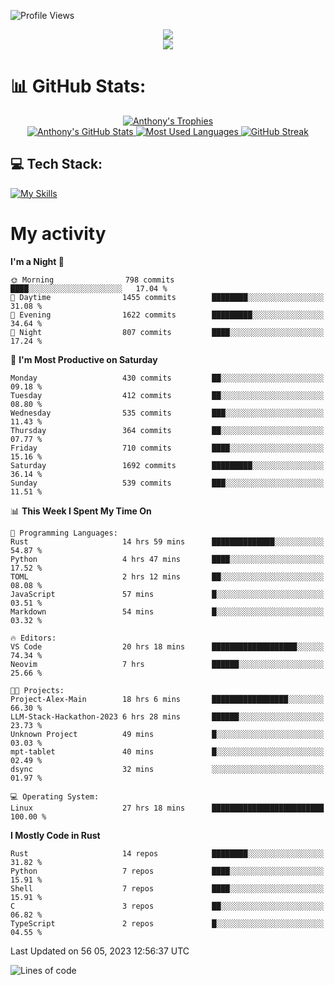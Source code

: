 
![Profile Views](https://komarev.com/ghpvc/?username=anthonymichaeltdm&label=Profile%20views&color=0e75b6&style=flat)

<!--profile banner-->
<div align="center">
  <img src="https://svg-banners.vercel.app/api?type=typeWriter&text1=Anthony%20Rubick&width=800&height=150" />
</div>

<!--profile views-->
<div align="center">
  <a href="https://u8views.com/github/AnthonyMichaelTDM">
    <img src="https://u8views.com/api/v1/github/profiles/68485672/views/day-week-month-total-count.svg">
  </a>
</div>

# 📊 GitHub Stats:

<!--trophies https://github.com/ryo-ma/github-profile-trophy -->
<div align="center"> 
  <a href="https://github.com/ryo-ma/github-profile-trophy">
    <picture>
      <source
        srcset="https://github-profile-trophy.vercel.app/?username=anthonymichaeltdm&theme=gitdimmed&no-frame=true&no-bg=true&column=-1"
        media="(prefers-color-scheme: dark)"
      />
      <source
        srcset="https://github-profile-trophy.vercel.app/?username=anthonymichaeltdm&theme=_____&no-frame=true&no-bg=true&column=-1"
        media="(prefers-color-scheme: light), (prefers-color-scheme: no-preference)"
      />
      <img src="https://github-profile-trophy.vercel.app/?username=anthonymichaeltdm&theme=gitdimmed&no-frame=true&no-bg=true&column=-1" alt="Anthony's Trophies" />
    </picture>
  </a>
</div>

<div align="center">
  <a href="https://github.com/anuraghazra/github-readme-stats">
    <picture>
      <source
        srcset="https://github-readme-stats.vercel.app/api?username=anthonymichaeltdm&show_icons=true&locale=en&theme=github_dark_dimmed&count_private=true&hide_border=true&include_all_commits=true"
        media="(prefers-color-scheme: dark)"
      />
      <source
        srcset="https://github-readme-stats.vercel.app/api?username=anthonymichaeltdm&show_icons=true&locale=en&theme=___&count_private=true&hide_border=true&include_all_commits=true"
        media="(prefers-color-scheme: light), (prefers-color-scheme: no-preference)"
      />
      <img src="https://github-readme-stats.vercel.app/api?username=anthonymichaeltdm&show_icons=true&locale=en&theme=github_dark_dimmed&count_private=true&hide_border=true&include_all_commits=true" alt="Anthony's GitHub Stats" />
    </picture>
  </a>
  
  <!--most used languages-->
  <a href="https://github.com/anuraghazra/github-readme-stats">
    <picture>
      <source
        srcset="https://github-readme-stats.vercel.app/api/top-langs?username=anthonymichaeltdm&show_icons=true&locale=en&layout=compact&theme=github_dark_dimmed&langs_count=8&count_private=true&size_weight=0.5&count_weight=0.5&hide_border=true"
        media="(prefers-color-scheme: dark)"
      />
      <source
        srcset="https://github-readme-stats.vercel.app/api/top-langs?username=anthonymichaeltdm&show_icons=true&locale=en&layout=compact&theme=____&langs_count=8&count_private=true&size_weight=0.5&count_weight=0.5&hide_border=true"
        media="(prefers-color-scheme: light), (prefers-color-scheme: no-preference)"
      />
      <img src="https://github-readme-stats.vercel.app/api/top-langs?username=anthonymichaeltdm&show_icons=true&locale=en&layout=compact&theme=github_dark_dimmed&langs_count=8&count_private=true&size_weight=0.5&count_weight=0.5&hide_border=true" alt="Most Used Languages" />
    </picture>
  </a>
  
  <!--streak https://git.io/streak-stats -->
  <a href="https://git.io/streak-stats">
    <picture>
      <source
        srcset="https://streak-stats.demolab.com?user=AnthonyMichaelTDM&theme=one-dark-pro&hide_border=true"
        media="(prefers-color-scheme: dark)"
      />
      <source
        srcset="https://streak-stats.demolab.com?user=AnthonyMichaelTDM&theme=_____&hide_border=true"
        media="(prefers-color-scheme: light), (prefers-color-scheme: no-preference)"
      />
      <img src="https://streak-stats.demolab.com?user=AnthonyMichaelTDM&theme=one-dark-pro&hide_border=true" alt="GitHub Streak" />
    </picture>
  </a>
</div>

<!--favorite languages and tools, and most used langs-->
## 💻 Tech Stack:

[![My Skills](https://skillicons.dev/icons?i=rust,actix,aws,github,githubactions,git,linux,bash,cpp,docker,java,latex,md,neovim,postgres,py,regex,vscode&theme=dark&perline=6)](https://skillicons.dev#gh-dark-mode-only)

# My activity

<!--START_SECTION:activity-->

<!--END_SECTION:activity-->

<!-- weekly activity https://github.com/AnthonyMichaelTDM/waka-readme-stats -->
<!--START_SECTION:waka-->
**I'm a Night 🦉** 

```text
🌞 Morning                798 commits         ████░░░░░░░░░░░░░░░░░░░░░   17.04 % 
🌆 Daytime                1455 commits        ████████░░░░░░░░░░░░░░░░░   31.08 % 
🌃 Evening                1622 commits        █████████░░░░░░░░░░░░░░░░   34.64 % 
🌙 Night                  807 commits         ████░░░░░░░░░░░░░░░░░░░░░   17.24 % 
```
📅 **I'm Most Productive on Saturday** 

```text
Monday                   430 commits         ██░░░░░░░░░░░░░░░░░░░░░░░   09.18 % 
Tuesday                  412 commits         ██░░░░░░░░░░░░░░░░░░░░░░░   08.80 % 
Wednesday                535 commits         ███░░░░░░░░░░░░░░░░░░░░░░   11.43 % 
Thursday                 364 commits         ██░░░░░░░░░░░░░░░░░░░░░░░   07.77 % 
Friday                   710 commits         ████░░░░░░░░░░░░░░░░░░░░░   15.16 % 
Saturday                 1692 commits        █████████░░░░░░░░░░░░░░░░   36.14 % 
Sunday                   539 commits         ███░░░░░░░░░░░░░░░░░░░░░░   11.51 % 
```


📊 **This Week I Spent My Time On** 

```text
💬 Programming Languages: 
Rust                     14 hrs 59 mins      ██████████████░░░░░░░░░░░   54.87 % 
Python                   4 hrs 47 mins       ████░░░░░░░░░░░░░░░░░░░░░   17.52 % 
TOML                     2 hrs 12 mins       ██░░░░░░░░░░░░░░░░░░░░░░░   08.08 % 
JavaScript               57 mins             █░░░░░░░░░░░░░░░░░░░░░░░░   03.51 % 
Markdown                 54 mins             █░░░░░░░░░░░░░░░░░░░░░░░░   03.32 % 

🔥 Editors: 
VS Code                  20 hrs 18 mins      ███████████████████░░░░░░   74.34 % 
Neovim                   7 hrs               ██████░░░░░░░░░░░░░░░░░░░   25.66 % 

🐱‍💻 Projects: 
Project-Alex-Main        18 hrs 6 mins       █████████████████░░░░░░░░   66.30 % 
LLM-Stack-Hackathon-2023 6 hrs 28 mins       ██████░░░░░░░░░░░░░░░░░░░   23.73 % 
Unknown Project          49 mins             █░░░░░░░░░░░░░░░░░░░░░░░░   03.03 % 
mpt-tablet               40 mins             █░░░░░░░░░░░░░░░░░░░░░░░░   02.49 % 
dsync                    32 mins             ░░░░░░░░░░░░░░░░░░░░░░░░░   01.97 % 

💻 Operating System: 
Linux                    27 hrs 18 mins      █████████████████████████   100.00 % 
```

**I Mostly Code in Rust** 

```text
Rust                     14 repos            ████████░░░░░░░░░░░░░░░░░   31.82 % 
Python                   7 repos             ████░░░░░░░░░░░░░░░░░░░░░   15.91 % 
Shell                    7 repos             ████░░░░░░░░░░░░░░░░░░░░░   15.91 % 
C                        3 repos             ██░░░░░░░░░░░░░░░░░░░░░░░   06.82 % 
TypeScript               2 repos             █░░░░░░░░░░░░░░░░░░░░░░░░   04.55 % 
```




 Last Updated on 56 05, 2023 12:56:37 UTC
<!--END_SECTION:waka-->

<!--START_SECTION:loc-->
![Lines of code](https://img.shields.io/badge/From%20Hello%20World%20I%27ve%20Written-12.0%20million%20lines%20of%20code-blue)


<!--END_SECTION:loc-->
